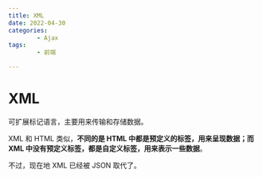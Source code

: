 ```yaml
---
title: XML
date: 2022-04-30
categories:
        - Ajax
tags:
        - 前端

---
```


# XML

可扩展标记语言，主要用来传输和存储数据。

XML 和 HTML 类似，**不同的是 HTML 中都是预定义的标签，用来呈现数据；而 XML 中没有预定义标签，都是自定义标签，用来表示一些数据**。

不过，现在地 XML 已经被 JSON 取代了。
